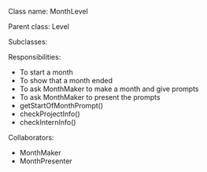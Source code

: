 Class name: MonthLevel

Parent class: Level

Subclasses:

Responsibilities:
* To start a month
* To show that a month ended
* To ask MonthMaker to make a month and give prompts
* To ask MonthMaker to present the prompts
* getStartOfMonthPrompt()
* checkProjectInfo()
* checkInternInfo()

Collaborators:
* MonthMaker
* MonthPresenter